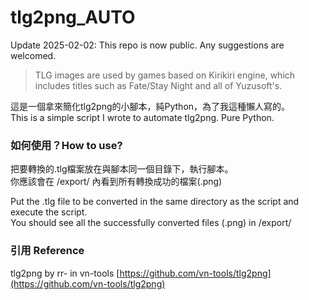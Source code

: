 # tlg2png_AUTO

Update 2025-02-02: This repo is now public. Any suggestions are welcomed.<br>

> TLG images are used by games based on Kirikiri engine, which includes titles such as Fate/Stay Night and all of Yuzusoft's.

這是一個拿來簡化tlg2png的小腳本，純Python，為了我這種懶人寫的。<br>
This is a simple script I wrote to automate tlg2png. Pure Python.

### 如何使用？How to use?

把要轉換的.tlg檔案放在與腳本同一個目錄下，執行腳本。<br>
你應該會在 /export/ 內看到所有轉換成功的檔案(.png)

Put the .tlg file to be converted in the same directory as the script and execute the script.<br>
You should see all the successfully converted files (.png) in /export/

### 引用 Reference
  
tlg2png by rr- in vn-tools
[https://github.com/vn-tools/tlg2png](https://github.com/vn-tools/tlg2png)

